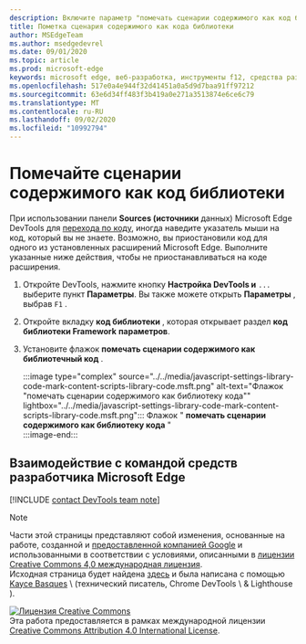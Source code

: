 ```yaml
---
description: Включите параметр "помечать сценарии содержимого как код библиотеки" в настройках > код библиотеки Framework.
title: Пометка сценария содержимого как кода библиотеки
author: MSEdgeTeam
ms.author: msedgedevrel
ms.date: 09/01/2020
ms.topic: article
ms.prod: microsoft-edge
keywords: microsoft edge, веб-разработка, инструменты f12, средства разработчика
ms.openlocfilehash: 517e0a4e944f32d41451a0a5d9d7baa91ff97212
ms.sourcegitcommit: 63e6d34ff483f3b419a0e271a3513874e6ce6c79
ms.translationtype: MT
ms.contentlocale: ru-RU
ms.lasthandoff: 09/02/2020
ms.locfileid: "10992794"
---
```

<!-- Copyright Kayce Basques 

   Licensed under the Apache License, Version 2.0 (the "License");
   you may not use this file except in compliance with the License.
   You may obtain a copy of the License at

       https://www.apache.org/licenses/LICENSE-2.0

   Unless required by applicable law or agreed to in writing, software
   distributed under the License is distributed on an "AS IS" BASIS,
   WITHOUT WARRANTIES OR CONDITIONS OF ANY KIND, either express or implied.
   See the License for the specific language governing permissions and
   limitations under the License.  -->

# Помечайте сценарии содержимого как код библиотеки  

При использовании панели **Sources (источники** данных) Microsoft Edge DevTools для [перехода по коду][DevToolsJavascriptStepThroughCode], иногда наведите указатель мыши на код, который вы не знаете.  Возможно, вы приостановили код для одного из установленных расширений Microsoft Edge.  Выполните указанные ниже действия, чтобы не приостанавливаться на коде расширения.  

1.  Откройте DevTools, нажмите кнопку **Настройка DevTools и** `...` выберите пункт **Параметры**.  Вы также можете открыть **Параметры** , выбрав `F1` .  

1.  Откройте вкладку **код библиотеки** , которая открывает раздел **код библиотеки Framework** **параметров**.  
1.  Установите флажок **помечать сценарии содержимого как библиотечный код** .  
    
    :::image type="complex" source="../../media/javascript-settings-library-code-mark-content-scripts-library-code.msft.png" alt-text="Флажок "помечать сценарии содержимого как библиотеку кода"" lightbox="../../media/javascript-settings-library-code-mark-content-scripts-library-code.msft.png":::
       Флажок " **помечать сценарии содержимого как библиотеку кода** "  
    :::image-end:::  
    
## Взаимодействие с командой средств разработчика Microsoft Edge  

[!INCLUDE [contact DevTools team note](../../includes/contact-devtools-team-note.md)]  

<!-- links -->  

[DevToolsJavascriptStepThroughCode]: ../index.md#step-4-step-through-the-code "Шаг 4: пошаговое руководство по написанию кода — начало работы с отладкой JavaScript в Microsoft Edge DevTools | Документы Microsoft"  

> [!NOTE]
> Части этой страницы представляют собой изменения, основанные на работе, созданной и [предоставленной компанией Google][GoogleSitePolicies] и использованными в соответствии с условиями, описанными в [лицензии Creative Commons 4,0 международная лицензия][CCA4IL].  
> Исходная страница будет найдена [здесь](https://developers.google.com/web/tools/chrome-devtools/javascript/guides/blackbox-chrome-extension-scripts) и была написана с помощью [Kayce Basques][KayceBasques] \ (технический писатель, Chrome DevTools \ & Lighthouse \).  

[![Лицензия Creative Commons][CCby4Image]][CCA4IL]  
Эта работа предоставляется в рамках международной лицензии [Creative Commons Attribution 4.0 International License][CCA4IL].  

[CCA4IL]: https://creativecommons.org/licenses/by/4.0  
[CCby4Image]: https://i.creativecommons.org/l/by/4.0/88x31.png  
[GoogleSitePolicies]: https://developers.google.com/terms/site-policies  
[KayceBasques]: https://developers.google.com/web/resources/contributors/kaycebasques  
